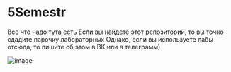 # 5Semestr
Все что надо тута есть
Если вы найдете этот репозиторий, то вы точно сдадите парочку лабораторных
Однако, если вы используете лабы отсюда, то пишите об этом в ВК или в телеграмм)

![image](https://user-images.githubusercontent.com/50544822/195513937-e2ac5ee8-3ac2-4d6c-9179-85224a1a62f3.png)
